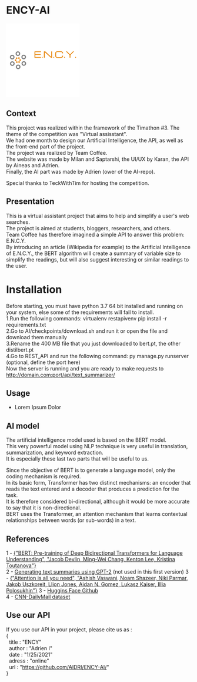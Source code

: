 # ENCY-AI

![ENCY_logo](/assets/ency_logo.png)

## Context

This project was realized within the framework of the Timathon #3. The theme of the competition was "Virtual assisstant".  
We had one month to design our Artificial Intelligence, the API, as well as the front-end part of the project.  
The project was realized by Team Coffee.  
The website was made by Milan and Saptarshi, the UI/UX by Karan, the API by Aineas and Adrien.  
Finally, the AI part was made by Adrien (ower of the AI-repo).  

Special thanks to TeckWithTim for hosting the competition.

## Presentation

This is a virtual assistant project that aims to help and simplify a user's web searches.  
The project is aimed at students, bloggers, researchers, and others.  
Team Coffee has therefore imagined a simple API to answer this problem: E.N.C.Y.  
By introducing an article (Wikipedia for example) to the Artificial Intelligence of E.N.C.Y., the BERT algorithm will create a summary of variable size to simplify the readings, but will also suggest interesting or similar readings to the user.

# Installation
Before starting, you must have python 3.7 64 bit installed and running on your system, else some of the
requirements will fail to install.          
1.Run the following commands: virtualenv restapivenv pip install -r requirements.txt            
2.Go to AI/checkpoints/download.sh and run it or open the file and download them manually           
3.Rename the 400 MB file that you just downloaded to bert.pt, the other distilbert.pt          
4.Go to REST_API and run the following command: py manage.py runserver (optional, define the port here)         
Now the server is running and you are ready to make requests to http://domain.com:port/api/text_summarizer/


## Usage

- Lorem Ipsum Dolor

## AI model

The artificial intelligence model used is based on the BERT model.  
This very powerful model using NLP technique is very useful in translation, summarization, and keyword extraction.  
It is especially these last two parts that will be useful to us.  

Since the objective of BERT is to generate a language model, only the coding mechanism is required.  
In its basic form, Transformer has two distinct mechanisms: an encoder that reads the text entered and a decoder that produces a prediction for the task.  
It is therefore considered bi-directional, although it would be more accurate to say that it is non-directional.  
BERT uses the Transformer, an attention mechanism that learns contextual relationships between words (or sub-words) in a text.

## References

1 - [{"BERT: Pre-training of Deep Bidirectional Transformers for Language Understanding", "Jacob Devlin, Ming-Wei Chang, Kenton Lee, Kristina Toutanova"}](https://arxiv.org/pdf/1810.04805.pdf)  
2 - [Generating text summaries using GPT-2](https://blog.paperspace.com/generating-text-summaries-gpt-2/) (not used in this first version)
3 - [{"Attention is all you need", "Ashish Vaswani, Noam Shazeer, Niki Parmar, Jakob Uszkoreit, Llion Jones, Aidan N. Gomez, Lukasz Kaiser, Illia Polosukhin"}](https://arxiv.org/abs/1706.03762)
3 - [Huggins Face Github](https://github.com/huggingface/transformers)  
4 - [CNN-DailyMail dataset](https://github.com/JafferWilson/Process-Data-of-CNN-DailyMail)  

## Use our API  

If you use our API in your project, please cite us as :  
{  
&nbsp;&nbsp;title : "ENCY"  
&nbsp;&nbsp;author : "Adrien I"  
&nbsp;&nbsp;date : "1/25/2021"  
&nbsp;&nbsp;adress : "online"  
&nbsp;&nbsp;url : "https://github.com/AIDRI/ENCY-AI/"  
}
